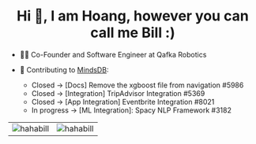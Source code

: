 <h1 align="center">Hi 👋, I am Hoang, however you can call me Bill :) </h1>

- 🧑‍💻 Co-Founder and Software Engineer at Qafka Robotics

- 🎁 Contributing to [MindsDB](https://github.com/mindsdb/mindsdb):
   - Closed -> [Docs] Remove the xgboost file from navigation #5986
   - Closed -> [Integration] TripAdvisor Integration #5369
   - Closed -> [App Integration] Eventbrite Integration #8021
   - In progress -> [ML Integration]: Spacy NLP Framework #3182

<!---
HahaBill/HahaBill is a ✨ special ✨ repository because its `README.md` (this file) appears on your GitHub profile.
You can click the Preview link to take a look at your changes.
--->
<table>
  <tr>
    <td valign="top"><img align="center" src="https://github-readme-stats.vercel.app/api?username=hahabill&show_icons=true&locale=en" alt="hahabill" /></td>
    <td valign="top"><img align="center" src="https://github-readme-streak-stats.herokuapp.com/?user=hahabill&" alt="hahabill" /></td>
  </tr>
</table>

